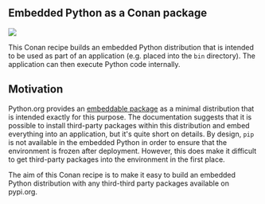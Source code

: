 Embedded Python as a Conan package
----------------------------------

[![](https://github.com/lumicks/embedded_python/workflows/test_package/badge.svg)](https://github.com/lumicks/embedded_python/actions)

This Conan recipe builds an embedded Python distribution that is intended to be used as part of an application (e.g. placed into the `bin` directory).
The application can then execute Python code internally.

## Motivation

Python.org provides an [embeddable package](https://docs.python.org/3/using/windows.html#the-embeddable-package) as a minimal distribution that is intended exactly for this purpose.
The documentation suggests that it is possible to install third-party packages within this distribution and embed everything into an application, but it's quite short on details.
By design, `pip` is not available in the embedded Python in order to ensure that the environment is frozen after deployment.
However, this does make it difficult to get third-party packages into the environment in the first place.

The aim of this Conan recipe is to make it easy to build an embedded Python distribution with any third-third party packages available on pypi.org.
